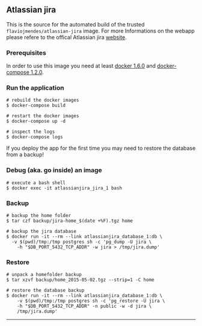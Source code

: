 ## Atlassian jira

This is the source for the automated build of the trusted `flaviojmendes/atlassian-jira`
image. For more Informations on the webapp please refere to the offical Atlassian jira
[website][1].

### Prerequisites

In order to use this image you need at least [docker 1.6.0][2] and [docker-compose 1.2.0][3].

### Run the application

    # rebuild the docker images
    $ docker-compose build

    # restart the docker images
    $ docker-compose up -d

    # inspect the logs
    $ docker-compose logs

If you deploy the app for the first time you may need to restore the database from a backup!

### Debug (aka. go inside) an image

    # execute a bash shell
    $ docker exec -it atlassianjira_jira_1 bash

### Backup

    # backup the home folder
    $ tar czf backup/jira-home_$(date +%F).tgz home

    # backup the jira database
    $ docker run -it --rm --link atlassianjira_database_1:db \
      -v $(pwd)/tmp:/tmp postgres sh -c 'pg_dump -U jira \
        -h "$DB_PORT_5432_TCP_ADDR" -w jira > /tmp/jira.dump'

### Restore

    # unpack a homefolder backup
    $ tar xzvf backup/home_2015-05-02.tgz --strip=1 -C home

    # restore the database backup
    $ docker run -it --rm --link atlassianjira_database_1:db \
        -v $(pwd)/tmp:/tmp postgres sh -c 'pg_restore -U jira \
        -h "$DB_PORT_5432_TCP_ADDR" -n public -w -d jira \
        /tmp/jira.dump'

---
[1]: https://www.atlassian.com/software/jira
[2]: https://docs.docker.com/installation
[3]: https://docs.docker.com/compose
